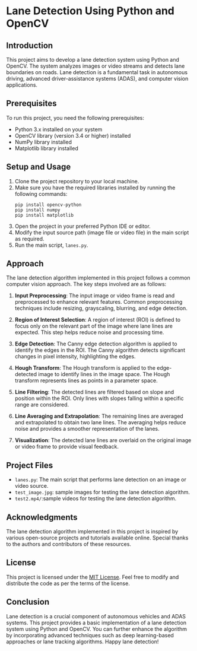 # Lane Detection Using Python and OpenCV

## Introduction
This project aims to develop a lane detection system using Python and OpenCV. The system analyzes images or video streams and detects lane boundaries on roads. Lane detection is a fundamental task in autonomous driving, advanced driver-assistance systems (ADAS), and computer vision applications.

## Prerequisites
To run this project, you need the following prerequisites:
- Python 3.x installed on your system
- OpenCV library (version 3.4 or higher) installed
- NumPy library installed
- Matplotlib library installed

## Setup and Usage
1. Clone the project repository to your local machine.
2. Make sure you have the required libraries installed by running the following commands:
   ```
   pip install opencv-python
   pip install numpy
   pip install matplotlib
   ```
3. Open the project in your preferred Python IDE or editor.
4. Modify the input source path (image file or video file) in the main script as required.
5. Run the main script, `lanes.py`.

## Approach
The lane detection algorithm implemented in this project follows a common computer vision approach. The key steps involved are as follows:

1. **Input Preprocessing**: The input image or video frame is read and preprocessed to enhance relevant features. Common preprocessing techniques include resizing, grayscaling, blurring, and edge detection.

2. **Region of Interest Selection**: A region of interest (ROI) is defined to focus only on the relevant part of the image where lane lines are expected. This step helps reduce noise and processing time.

3. **Edge Detection**: The Canny edge detection algorithm is applied to identify the edges in the ROI. The Canny algorithm detects significant changes in pixel intensity, highlighting the edges.

4. **Hough Transform**: The Hough transform is applied to the edge-detected image to identify lines in the image space. The Hough transform represents lines as points in a parameter space.

5. **Line Filtering**: The detected lines are filtered based on slope and position within the ROI. Only lines with slopes falling within a specific range are considered.

6. **Line Averaging and Extrapolation**: The remaining lines are averaged and extrapolated to obtain two lane lines. The averaging helps reduce noise and provides a smoother representation of the lanes.

7. **Visualization**: The detected lane lines are overlaid on the original image or video frame to provide visual feedback.

## Project Files
- `lanes.py`: The main script that performs lane detection on an image or video source.
- `test_image.jpg`: sample images for testing the lane detection algorithm.
- `test2.mp4/`:sample videos for testing the lane detection algorithm.

## Acknowledgments
The lane detection algorithm implemented in this project is inspired by various open-source projects and tutorials available online. Special thanks to the authors and contributors of these resources.

## License
This project is licensed under the [MIT License](https://opensource.org/licenses/MIT). Feel free to modify and distribute the code as per the terms of the license.

## Conclusion
Lane detection is a crucial component of autonomous vehicles and ADAS systems. This project provides a basic implementation of a lane detection system using Python and OpenCV. You can further enhance the algorithm by incorporating advanced techniques such as deep learning-based approaches or lane tracking algorithms. Happy lane detection!
